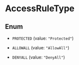 

# AccessRuleType

## Enum


* `PROTECTED` (value: `"Protected"`)

* `ALLOWALL` (value: `"AllowAll"`)

* `DENYALL` (value: `"DenyAll"`)



